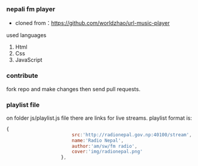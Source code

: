 ### nepali fm player

* cloned from：https://github.com/worldzhao/url-music-player

used languages
1. Html
2. Css
3. JavaScript

### contribute

fork repo and make changes then send pull requests.

### playlist file

on folder js/playlist.js file there are links for live streams.
playlist format is:
 
```javascript
{
                        src:'http://radionepal.gov.np:40100/stream',
                        name:'Radio Nepal',
                        author:'am/sw/fm radio',
                        cover:'img/radionepal.png'
                    }, 
```
